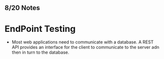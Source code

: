 ## 8/20 Notes

# EndPoint Testing
+ Most web applications need to communicate with a database. A REST API provides an interface for the client to communicate to the server adn then in turn to the database.

# 